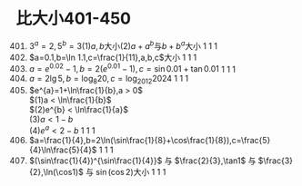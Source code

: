 # 比大小401-450
401. $3^{a}=2,5^{b}=3$(1)$a,b$大小(2)$a + a^{b}$与$b + b^{a}$大小	1	1	1
402. $a=0.1,b=\ln 1.1,c=\frac{1}{11},a,b,c$大小	1	1	1
403. $a=e^{0.02}-1,b=2(e^{0.01}-1),c=\sin 0.01 + \tan 0.01$	1	1	1
404. $a=2\lg 5,b=\log_8 20,c=\log_{2012} 2024$	1	1	1
405. $e^{a}=1+\ln\frac{1}{b},a > 0$ <br> $(1)a < \ln\frac{1}{b}$ <br> $(2)e^{b} < \ln\frac{1}{a}$ <br> $(3)a < 1-b$ <br> $(4)e^{a} < 2-b$	1	1	1
406. $a=\frac{1}{4},b=2\ln(\sin\frac{1}{8}+\cos\frac{1}{8}),c=\frac{5}{4}\ln\frac{5}{4}$	1	1	1
407. $(\sin\frac{1}{4})^{\sin\frac{1}{4}}$ 与 $\frac{2}{3},\tan1$ 与 $\frac{3}{2},\ln(\cos1)$ 与 $\sin(\cos2)$大小 	1	1	1